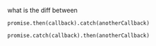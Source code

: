 what is the diff between 
```
promise.then(callback).catch(anotherCallback)

promise.catch(callback).then(anotherCallback)

``` 
